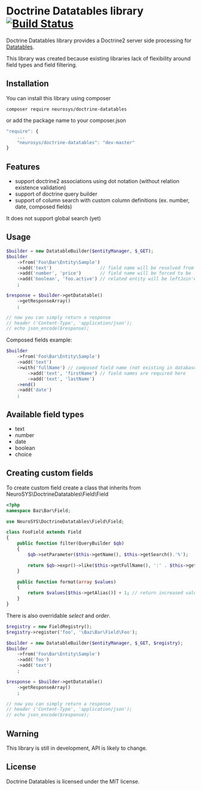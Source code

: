Doctrine Datatables library [![Build Status](https://travis-ci.org/neurosys-pl/doctrine-datatables.png)](https://travis-ci.org/neurosys-pl/doctrine-datatables)
===========================

Doctrine Datatables library provides a Doctrine2 server side processing for [Datatables](http://datatables.net/).

This library was created because existing libraries lack of flexibility around field types and field filtering.

Installation
------------

You can install this library using composer

```
composer require neurosys/doctrine-datatables
```

or add the package name to your composer.json

```js
"require": {
    ...
    "neurosys/doctrine-datatables": "dev-master"
}
```

Features
--------
 * support doctrine2 associations using dot notation (without relation existence validation)
 * support of doctrine query builder
 * support of column search with custom column definitions (ex. number, date, composed fields)

It does not support global search (yet)

Usage
-----

```php
$builder = new DatatableBuilder($entityManager, $_GET);
$builder
    ->from('Foo\Bar\Entity\Sample')
    ->add('text')                  // field name will be resolved from request (mDataProp_X)
    ->add('number', 'price')       // field name will be forced to be 'price'
    ->add('boolean', 'foo.active') // related entity will be leftJoin'ed and field 'active' will be fetched
    ;

$response = $builder->getDatatable()
    ->getResponseArray()
    ;

// now you can simply return a response
// header ('Content-Type', 'application/json');
// echo json_encode($response);
```

Composed fields example:

```php
$builder
    ->from('Foo\Bar\Entity\Sample')
    ->add('text')
    ->with('fullName') // composed field name (not existing in database)
        ->add('text', 'firstName') // field names are required here
        ->add('text', 'lastName')
    ->end()
    ->add('date')
    ;
```

Available field types
---------------------

 * text
 * number
 * date
 * boolean
 * choice

Creating custom fields
----------------------
To create custom field create a class that inherits from NeuroSYS\DoctrineDatatables\Field\Field
```php
<?php
namespace Baz\Bar\Field;

use NeuroSYS\DoctrineDatatables\Field\Field;

class FooField extends Field
{
    public function filter(QueryBuilder $qb)
    {
        $qb->setParameter($this->getName(), $this->getSearch().'%');

        return $qb->expr()->like($this->getFullName(), ':' . $this->getName()); // return Expr
    }

    public function format(array $values)
    {
        return $values[$this->getAlias()] + 1; // return increased value
    }
}
```
There is also overridable *select* and *order*.

```php
$registry = new FieldRegistry();
$registry->register('foo', '\Baz\Bar\Field\Foo');

$builder = new DatatableBuilder($entityManager, $_GET, $registry);
$builder
    ->from('Foo\Bar\Entity\Sample')
    ->add('foo')
    ->add('text')
    ;

$response = $builder->getDatatable()
    ->getResponseArray()
    ;

// now you can simply return a response
// header ('Content-Type', 'application/json');
// echo json_encode($response);
```

Warning
-------

This library is still in development, API is likely to change.

License
-------

Doctrine Datatables is licensed under the MIT license.
